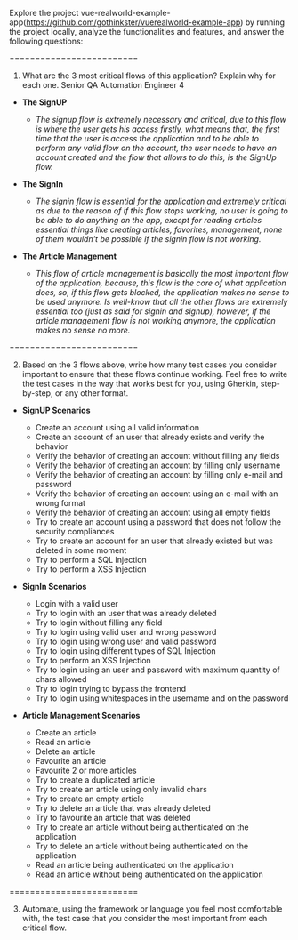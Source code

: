 Explore the project vue-realworld-example-app(https://github.com/gothinkster/vuerealworld-example-app) by running the project locally, analyze the functionalities and
features, and answer the following questions:

=========================

1. What are the 3 most critical flows of this application? Explain why for each one.
   Senior QA Automation Engineer 4

* **The SignUP**
  * _The signup flow is extremely necessary and critical, due to this flow is where the user
  gets his access firstly, what means that, the first time that the user is access the application
   and to be able to perform any valid flow on the account, the user needs to have an account created
  and the flow that allows to do this, is the SignUp flow._

* **The SignIn**
  * _The signin flow is essential for the application and extremely critical as due to the reason of 
    if this flow stops working, no user is going to be able to do anything on the app, except for reading articles
    essential things like creating articles, favorites, management, none of them wouldn't be possible if the signin
    flow is not working._
* **The Article Management**
  * _This flow of article management is basically the most important flow of the application, because, this
    flow is the core of what application does, so, if this flow gets blocked, the application makes
    no sense to be used anymore. Is well-know that all the other flows are extremely essential too (just as said
  for signin and signup), however, if the article management flow is not working anymore, the application makes no sense no more._

=========================

2. Based on the 3 flows above, write how many test cases you consider important to
   ensure that these flows continue working. Feel free to write the test cases in the
   way that works best for you, using Gherkin, step-by-step, or any other format.

* **SignUP Scenarios**
    * Create an account using all valid information
    * Create an account of an user that already exists and verify the behavior
    * Verify the behavior of creating an account without filling any fields
    * Verify the behavior of creating an account by filling only username
    * Verify the behavior of creating an account by filling only e-mail and password
    * Verify the behavior of creating an account using an e-mail with an wrong format
    * Verify the behavior of creating an account using all empty fields
    * Try to create an account using a password that does not follow the security compliances
    * Try to create an account for an user that already existed but was deleted in some moment
    * Try to perform a SQL Injection
    * Try to perform a XSS Injection
  
* **SignIn Scenarios**
  * Login with a valid user
  * Try to login with an user that was already deleted
  * Try to login without filling any field
  * Try to login using valid user and wrong password
  * Try to login using wrong user and valid password
  * Try to login using different types of SQL Injection
  * Try to perform an XSS Injection
  * Try to login using an user and password with maximum quantity of chars allowed
  * Try to login trying to bypass the frontend
  * Try to login using whitespaces in the username and on the password

* **Article Management Scenarios**
  * Create an article
  * Read an article
  * Delete an article
  * Favourite an article
  * Favourite 2 or more articles
  * Try to create a duplicated article
  * Try to create an article using only invalid chars
  * Try to create an empty article
  * Try to delete an article that was already deleted
  * Try to favourite an article that was deleted
  * Try to create an article without being authenticated on the application
  * Try to delete an article without being authenticated on the application
  * Read an article being authenticated on the application
  * Read an article without being authenticated on the application


=========================

3. Automate, using the framework or language you feel most comfortable with, the test
   case that you consider the most important from each critical flow.